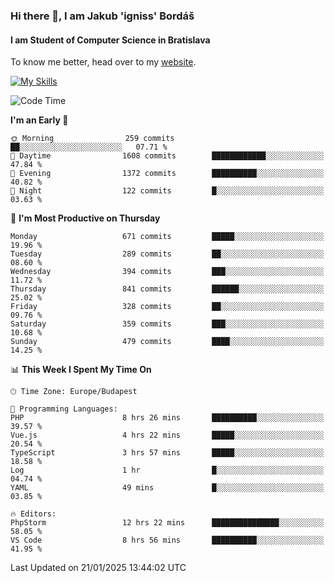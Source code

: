 ### Hi there 👋, I am Jakub 'igniss' Bordáš

#### I am Student of Computer Science in Bratislava
To know me better, head over to my [website](https://bordas.sk).

[![My Skills](https://skillicons.dev/icons?i=js,typescript,html,css,figma,svelte,vue,next,postgresql,nest,express,nodejs)](https://bordas.sk)


<!--START_SECTION:waka-->
![Code Time](http://img.shields.io/badge/Code%20Time-1%2C646%20hrs%208%20mins-blue)

**I'm an Early 🐤** 

```text
🌞 Morning                259 commits         ██░░░░░░░░░░░░░░░░░░░░░░░   07.71 % 
🌆 Daytime                1608 commits        ████████████░░░░░░░░░░░░░   47.84 % 
🌃 Evening                1372 commits        ██████████░░░░░░░░░░░░░░░   40.82 % 
🌙 Night                  122 commits         █░░░░░░░░░░░░░░░░░░░░░░░░   03.63 % 
```
📅 **I'm Most Productive on Thursday** 

```text
Monday                   671 commits         █████░░░░░░░░░░░░░░░░░░░░   19.96 % 
Tuesday                  289 commits         ██░░░░░░░░░░░░░░░░░░░░░░░   08.60 % 
Wednesday                394 commits         ███░░░░░░░░░░░░░░░░░░░░░░   11.72 % 
Thursday                 841 commits         ██████░░░░░░░░░░░░░░░░░░░   25.02 % 
Friday                   328 commits         ██░░░░░░░░░░░░░░░░░░░░░░░   09.76 % 
Saturday                 359 commits         ███░░░░░░░░░░░░░░░░░░░░░░   10.68 % 
Sunday                   479 commits         ████░░░░░░░░░░░░░░░░░░░░░   14.25 % 
```


📊 **This Week I Spent My Time On** 

```text
🕑︎ Time Zone: Europe/Budapest

💬 Programming Languages: 
PHP                      8 hrs 26 mins       ██████████░░░░░░░░░░░░░░░   39.57 % 
Vue.js                   4 hrs 22 mins       █████░░░░░░░░░░░░░░░░░░░░   20.54 % 
TypeScript               3 hrs 57 mins       █████░░░░░░░░░░░░░░░░░░░░   18.58 % 
Log                      1 hr                █░░░░░░░░░░░░░░░░░░░░░░░░   04.74 % 
YAML                     49 mins             █░░░░░░░░░░░░░░░░░░░░░░░░   03.85 % 

🔥 Editors: 
PhpStorm                 12 hrs 22 mins      ███████████████░░░░░░░░░░   58.05 % 
VS Code                  8 hrs 56 mins       ██████████░░░░░░░░░░░░░░░   41.95 % 
```


 Last Updated on 21/01/2025 13:44:02 UTC
<!--END_SECTION:waka-->
